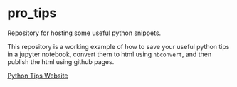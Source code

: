 # pro_tips
Repository for hosting some useful python snippets.

This repository is a working example of how to save your useful python tips in a jupyter notebook, convert them to html using `nbconvert`, and then publish the html using github pages.

[Python Tips Website](https://nmiles2718.github.io/pro_tips/python_tips.html)
